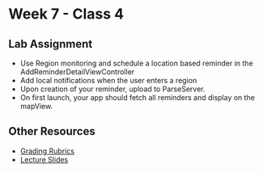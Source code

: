 # Week 7 - Class 4
## Lab Assignment
* Use Region monitoring and schedule a location based reminder in the AddReminderDetailViewController
* Add local notifications when the user enters a region
* Upon creation of your reminder, upload to ParseServer.
* On first launch, your app should fetch all reminders and display on the mapView.

## Other Resources
* [Grading Rubrics](../../resources/)
* [Lecture Slides](https://www.icloud.com/keynote/000n52A4TyAjhlmU1PRkuZF1w#Week7_Day4)